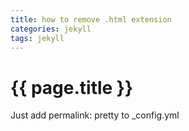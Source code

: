 ```yaml
---
title: how to remove .html extension
categories: jekyll
tags: jekyll
---
```


# {{ page.title }}

Just add permalink: pretty to _config.yml